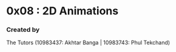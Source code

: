 # 0x08 : 2D Animations 


### Created by
The Tutors (10983437: Akhtar Banga | 10983743: Phul Tekchand)
